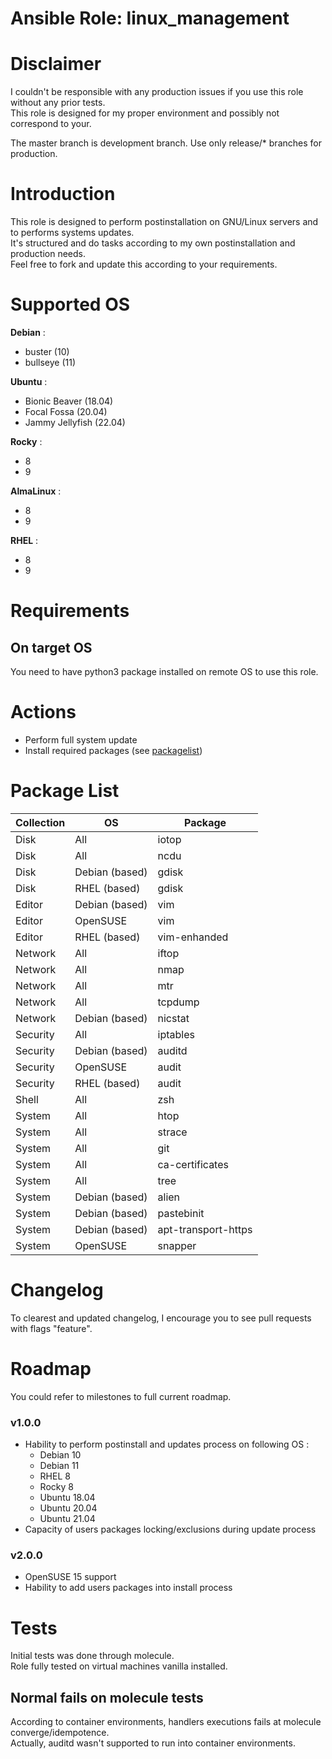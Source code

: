 # Ansible Role: linux_management

# Disclaimer

I couldn't be responsible with any production issues if you use this role without any prior tests.  
This role is designed for my proper environment and possibly not correspond to your.

The master branch is development branch. Use only release/* branches for production.

# Introduction

This role is designed to perform postinstallation on GNU/Linux servers and to performs systems updates.  
It's structured and do tasks according to my own postinstallation and production needs.  
Feel free to fork and update this according to your requirements.

# Supported OS

**Debian** :
- buster (10)
- bullseye (11)

**Ubuntu** :
- Bionic Beaver (18.04)
- Focal Fossa (20.04)
- Jammy Jellyfish (22.04)

**Rocky** :
- 8
- 9

**AlmaLinux** :
- 8
- 9

**RHEL** :
- 8
- 9

# Requirements

## On target OS

You need to have python3 package installed on remote OS to use this role.

# Actions

- Perform full system update
- Install required packages (see [packagelist](#package-list))

# Package List

| Collection | OS             | Package             |
| ---------- | -------------  |---------------------|
| Disk       | All            | iotop               |
| Disk       | All            | ncdu                |
| Disk       | Debian (based) | gdisk               |
| Disk       | RHEL (based)   | gdisk               |
| Editor     | Debian (based) | vim                 |
| Editor     | OpenSUSE       | vim                 |
| Editor     | RHEL (based)   | vim-enhanded        |
| Network    | All            | iftop               |
| Network    | All            | nmap                |
| Network    | All            | mtr                 |
| Network    | All            | tcpdump             |
| Network    | Debian (based) | nicstat             |
| Security   | All            | iptables            |
| Security   | Debian (based) | auditd              |
| Security   | OpenSUSE       | audit               |
| Security   | RHEL (based)   | audit               |
| Shell      | All            | zsh                 |
| System     | All            | htop                |
| System     | All            | strace              | 
| System     | All            | git                 |
| System     | All            | ca-certificates     |
| System     | All            | tree                |
| System     | Debian (based) | alien               |
| System     | Debian (based) | pastebinit          | 
| System     | Debian (based) | apt-transport-https |
| System     | OpenSUSE       | snapper             |

# Changelog

To clearest and updated changelog, I encourage you to see pull requests with flags "feature".

# Roadmap

You could refer to milestones to full current roadmap.

### v1.0.0

- Hability to perform postinstall and updates process on following OS :
  - Debian 10
  - Debian 11
  - RHEL 8
  - Rocky 8
  - Ubuntu 18.04
  - Ubuntu 20.04
  - Ubuntu 21.04
- Capacity of users packages locking/exclusions during update process

### v2.0.0

- OpenSUSE 15 support
- Hability to add users packages into install process

# Tests

Initial tests was done through molecule.  
Role fully tested on virtual machines vanilla installed.

## Normal fails on molecule tests

According to container environments, handlers executions fails at molecule converge/idempotence.  
Actually, auditd wasn't supported to run into container environments.
